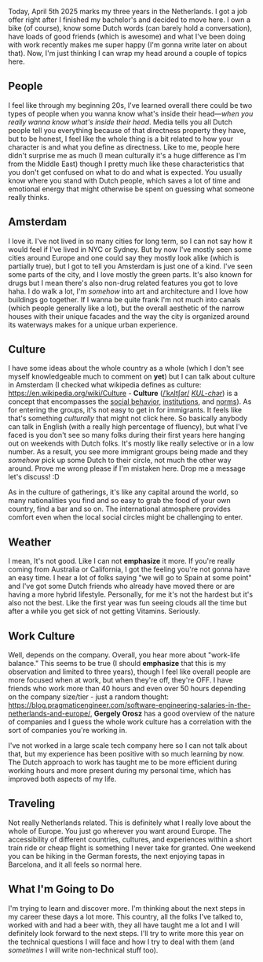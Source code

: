 Today, April 5th 2025 marks my three years in the Netherlands. I got a job offer right after I finished my bachelor's and decided to move here. I own a bike (of course), know some Dutch words (can barely hold a conversation), have loads of good friends (which is awesome) and what I've been doing with work recently makes me super happy (I'm gonna write later on about that). Now, I'm just thinking I can wrap my head around a couple of topics here.

## People

I feel like through my beginning 20s, I've learned overall there could be two types of people when you wanna know what's inside their head—_when you really wanna know what's inside their head_. Media tells you all Dutch people tell you everything because of that directness property they have, but to be honest, I feel like the whole thing is a bit related to how your character is and what you define as directness. Like to me, people here didn't surprise me as much (I mean culturally it's a huge difference as I'm from the Middle East) though I pretty much like these characteristics that you don't get confused on what to do and what is expected. You usually know where you stand with Dutch people, which saves a lot of time and emotional energy that might otherwise be spent on guessing what someone really thinks.

## Amsterdam

I love it. I've not lived in so many cities for long term, so I can not say how it would feel if I've lived in NYC or Sydney. But by now I've mostly seen some cities around Europe and one could say they mostly look alike (which is partially true), but I got to tell you Amsterdam is just one of a kind. I've seen some parts of the city, and I love mostly the green parts. It's also known for drugs but I mean there's also non-drug related features you got to love haha. I do walk a lot, I'm _somehow_ into art and architecture and I love how buildings go together. If I wanna be quite frank I'm not much into canals (which people generally like a lot), but the overall aesthetic of the narrow houses with their unique facades and the way the city is organized around its waterways makes for a unique urban experience.

## Culture

I have some ideas about the whole country as a whole (which I don't see myself knowledgeable much to comment on **yet**) but I can talk about culture in Amsterdam (I checked what wikipedia defines as culture: https://en.wikipedia.org/wiki/Culture - **Culture** ([/ˈkʌltʃər/](https://en.wikipedia.org/wiki/Help:IPA/English "Help:IPA/English") [_KUL-chər_](https://en.wikipedia.org/wiki/Help:Pronunciation_respelling_key "Help:Pronunciation respelling key")) is a concept that encompasses the [social behavior](https://en.wikipedia.org/wiki/Social_behavior "Social behavior"), [institutions](https://en.wikipedia.org/wiki/Institution "Institution"), and [norms](https://en.wikipedia.org/wiki/Social_norm "Social norm")). As for entering the groups, it's not easy to get in for immigrants. It feels like that's something _culturally_ that might not click here. So basically anybody can talk in English (with a really high percentage of fluency), but what I've faced is you don't see so many folks during their first years here hanging out on weekends with Dutch folks. It's mostly like really selective or in a low number. As a result, you see more immigrant groups being made and they _somehow_ pick up some Dutch to their circle, not much the other way around. Prove me wrong please if I'm mistaken here. Drop me a message let's discuss! :D

As in the culture of gatherings, it's like any capital around the world, so many nationalities you find and so easy to grab the food of your own country, find a bar and so on. The international atmosphere provides comfort even when the local social circles might be challenging to enter.

## Weather

I mean, It's not good. Like I can not **emphasize** it more. If you're really coming from Australia or California, I got the feeling you're not gonna have an easy time. I hear a lot of folks saying "we will go to Spain at some point" and I've got some Dutch friends who already have moved there or are having a more hybrid lifestyle. Personally, for me it's not the hardest but it's also not the best. Like the first year was fun seeing clouds all the time but after a while you get sick of not getting Vitamins. Seriously.

## Work Culture

Well, depends on the company. Overall, you hear more about "work-life balance." This seems to be true (I should **emphasize** that this is my observation and limited to three years), though I feel like overall people are more focused when at work, but when they're off, they're OFF. I have friends who work more than 40 hours and even over 50 hours depending on the company size/tier - just a random thought: https://blog.pragmaticengineer.com/software-engineering-salaries-in-the-netherlands-and-europe/, **Gergely Orosz** has a good overview of the nature of companies and I guess the whole work culture has a correlation with the sort of companies you're working in.

I've not worked in a large scale tech company here so I can not talk about that, but my experience has been positive with so much learning by now. The Dutch approach to work has taught me to be more efficient during working hours and more present during my personal time, which has improved both aspects of my life.

## Traveling

Not really Netherlands related. This is definitely what I really love about the whole of Europe. You just go wherever you want around Europe. The accessibility of different countries, cultures, and experiences within a short train ride or cheap flight is something I never take for granted. One weekend you can be hiking in the German forests, the next enjoying tapas in Barcelona, and it all feels so normal here.

## What I'm Going to Do

I'm trying to learn and discover more. I'm thinking about the next steps in my career these days a lot more. This country, all the folks I've talked to, worked with and had a beer with, they all have taught me a lot and I will definitely look forward to the next steps. I'll try to write more this year on the technical questions I will face and how I try to deal with them (and _sometimes_ I will write non-technical stuff too).